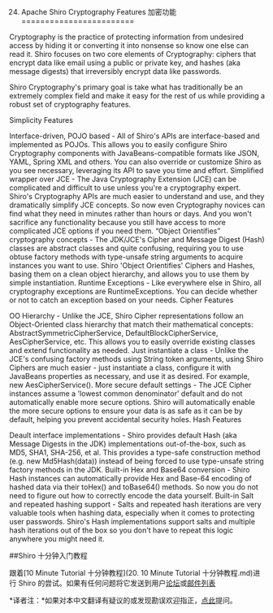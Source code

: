 24. Apache Shiro Cryptography Features 加密功能
========================


Cryptography is the practice of protecting information from undesired access by hiding it or converting it into nonsense so know one else can read it. Shiro focuses on two core elements of Cryptography: ciphers that encrypt data like email using a public or private key, and hashes (aka message digests) that irreversibly encrypt data like passwords.

Shiro Cryptography's primary goal is take what has traditionally be an extremely complex field and make it easy for the rest of us while providing a robust set of cryptography features.

Simplicity Features

Interface-driven, POJO based - All of Shiro's APIs are interface-based and implemented as POJOs. This allows you to easily configure Shiro Cryptography components with JavaBeans-compatible formats like JSON, YAML, Spring XML and others. You can also override or customize Shiro as you see necessary, leveraging its API to save you time and effort.
Simplified wrapper over JCE - The Java Cryptography Extension (JCE) can be complicated and difficult to use unless you're a cryptography expert. Shiro's Cryptography APIs are much easier to understand and use, and they dramatically simplify JCE concepts. So now even Cryptography novices can find what they need in minutes rather than hours or days. And you won't sacrifice any functionality because you still have access to more complicated JCE options if you need them.
“Object Orientifies” cryptography concepts - The JDK/JCE's Cipher and Message Digest (Hash) classes are abstract classes and quite confusing, requiring you to use obtuse factory methods with type-unsafe string arguments to acquire instances you want to use. Shiro 'Object Orientifies' Ciphers and Hashes, basing them on a clean object hierarchy, and allows you to use them by simple instantiation.
Runtime Exceptions - Like everywhere else in Shiro, all cryptography exceptions are RuntimeExceptions. You can decide whether or not to catch an exception based on your needs.
Cipher Features

OO Hierarchy - Unlike the JCE, Shiro Cipher representations follow an Object-Oriented class hierarchy that match their mathematical concepts: AbstractSymmetricCipherService, DefaultBlockCipherService, AesCipherService, etc. This allows you to easily override existing classes and extend functionality as needed.
Just instantiate a class - Unlike the JCE's confusing factory methods using String token arguments, using Shiro Ciphers are much easier - just instantiate a class, configure it with JavaBeans properties as necessary, and use it as desired. For example, new AesCipherService().
More secure default settings - The JCE Cipher instances assume a 'lowest common denominator' default and do not automatically enable more secure options. Shiro will automatically enable the more secure options to ensure your data is as safe as it can be by default, helping you prevent accidental security holes.
Hash Features

Deault interface implementations - Shiro provides default Hash (aka Message Digests in the JDK) implementations out-of-the-box, such as MD5, SHA1, SHA-256, et al. This provides a type-safe construction method (e.g. new Md5Hash(data)) instead of being forced to use type-unsafe string factory methods in the JDK.
Built-in Hex and Base64 conversion - Shiro Hash instances can automatically provide Hex and Base-64 encoding of hashed data via their toHex() and toBase64() methods. So now you do not need to figure out how to correctly encode the data yourself.
Built-in Salt and repeated hashing support - Salts and repeated hash iterations are very valuable tools when hashing data, especially when it comes to protecting user passwords. Shiro's Hash implementations support salts and multiple hash iterations out of the box so you don't have to repeat this logic anywhere you might need it.

##Shiro 十分钟入门教程

跟着[10 Minute Tutorial 十分钟教程](20. 10 Minute Tutorial 十分钟教程.md)进行 Shiro 的尝试。如果有任何问题将它发送到用户[论坛](http://shiro-user.582556.n2.nabble.com/)或[邮件列表](http://shiro.apache.org/mailing-lists.html)

*译者注：*如果对本中文翻译有疑议的或发现勘误欢迎指正，[点此](https://github.com/waylau/apache-shiro-1.2.x-reference/issues)提问。
